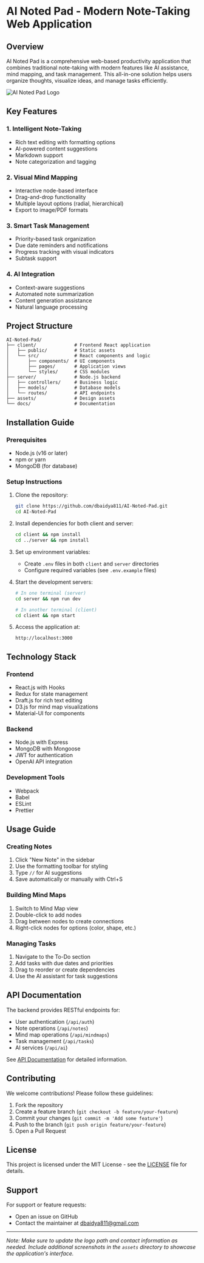 # AI Noted Pad - Modern Note-Taking Web Application

## Overview
AI Noted Pad is a comprehensive web-based productivity application that combines traditional note-taking with modern features like AI assistance, mind mapping, and task management. This all-in-one solution helps users organize thoughts, visualize ideas, and manage tasks efficiently.

![AI Noted Pad Logo](./client/public/logo.png)

## Key Features

### 1. Intelligent Note-Taking
- Rich text editing with formatting options
- AI-powered content suggestions
- Markdown support
- Note categorization and tagging

### 2. Visual Mind Mapping
- Interactive node-based interface
- Drag-and-drop functionality
- Multiple layout options (radial, hierarchical)
- Export to image/PDF formats

### 3. Smart Task Management
- Priority-based task organization
- Due date reminders and notifications
- Progress tracking with visual indicators
- Subtask support

### 4. AI Integration
- Context-aware suggestions
- Automated note summarization
- Content generation assistance
- Natural language processing

## Project Structure

```
AI-Noted-Pad/
├── client/              # Frontend React application
│   ├── public/          # Static assets
│   └── src/             # React components and logic
│       ├── components/  # UI components
│       ├── pages/       # Application views
│       └── styles/      # CSS modules
├── server/              # Node.js backend
│   ├── controllers/     # Business logic
│   ├── models/          # Database models
│   └── routes/          # API endpoints
├── assets/              # Design assets
└── docs/                # Documentation
```

## Installation Guide

### Prerequisites
- Node.js (v16 or later)
- npm or yarn
- MongoDB (for database)

### Setup Instructions

1. Clone the repository:
   ```bash
   git clone https://github.com/dbaidya811/AI-Noted-Pad.git
   cd AI-Noted-Pad
   ```

2. Install dependencies for both client and server:
   ```bash
   cd client && npm install
   cd ../server && npm install
   ```

3. Set up environment variables:
   - Create `.env` files in both `client` and `server` directories
   - Configure required variables (see `.env.example` files)

4. Start the development servers:
   ```bash
   # In one terminal (server)
   cd server && npm run dev

   # In another terminal (client)
   cd client && npm start
   ```

5. Access the application at:
   ```
   http://localhost:3000
   ```

## Technology Stack

### Frontend
- React.js with Hooks
- Redux for state management
- Draft.js for rich text editing
- D3.js for mind map visualizations
- Material-UI for components

### Backend
- Node.js with Express
- MongoDB with Mongoose
- JWT for authentication
- OpenAI API integration

### Development Tools
- Webpack
- Babel
- ESLint
- Prettier

## Usage Guide

### Creating Notes
1. Click "New Note" in the sidebar
2. Use the formatting toolbar for styling
3. Type `//` for AI suggestions
4. Save automatically or manually with Ctrl+S

### Building Mind Maps
1. Switch to Mind Map view
2. Double-click to add nodes
3. Drag between nodes to create connections
4. Right-click nodes for options (color, shape, etc.)

### Managing Tasks
1. Navigate to the To-Do section
2. Add tasks with due dates and priorities
3. Drag to reorder or create dependencies
4. Use the AI assistant for task suggestions

## API Documentation

The backend provides RESTful endpoints for:

- User authentication (`/api/auth`)
- Note operations (`/api/notes`)
- Mind map operations (`/api/mindmaps`)
- Task management (`/api/tasks`)
- AI services (`/api/ai`)

See [API Documentation](./docs/API.md) for detailed information.

## Contributing

We welcome contributions! Please follow these guidelines:

1. Fork the repository
2. Create a feature branch (`git checkout -b feature/your-feature`)
3. Commit your changes (`git commit -m 'Add some feature'`)
4. Push to the branch (`git push origin feature/your-feature`)
5. Open a Pull Request

## License

This project is licensed under the MIT License - see the [LICENSE](LICENSE) file for details.

## Support

For support or feature requests:
- Open an issue on GitHub
- Contact the maintainer at dbaidya811@gmail.com

---

*Note: Make sure to update the logo path and contact information as needed. Include additional screenshots in the `assets` directory to showcase the application's interface.*
